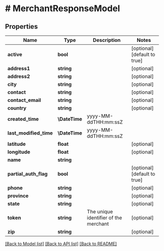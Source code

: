 # # MerchantResponseModel

## Properties

Name | Type | Description | Notes
------------ | ------------- | ------------- | -------------
**active** | **bool** |  | [optional] [default to true]
**address1** | **string** |  | [optional]
**address2** | **string** |  | [optional]
**city** | **string** |  | [optional]
**contact** | **string** |  | [optional]
**contact_email** | **string** |  | [optional]
**country** | **string** |  | [optional]
**created_time** | **\DateTime** | yyyy-MM-ddTHH:mm:ssZ |
**last_modified_time** | **\DateTime** | yyyy-MM-ddTHH:mm:ssZ |
**latitude** | **float** |  | [optional]
**longitude** | **float** |  | [optional]
**name** | **string** |  |
**partial_auth_flag** | **bool** |  | [optional] [default to true]
**phone** | **string** |  | [optional]
**province** | **string** |  | [optional]
**state** | **string** |  | [optional]
**token** | **string** | The unique identifier of the merchant | [optional]
**zip** | **string** |  | [optional]

[[Back to Model list]](../../README.md#models) [[Back to API list]](../../README.md#endpoints) [[Back to README]](../../README.md)

